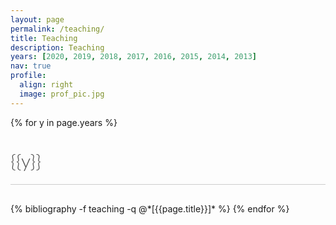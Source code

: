 ```yaml
---
layout: page
permalink: /teaching/
title: Teaching
description: Teaching
years: [2020, 2019, 2018, 2017, 2016, 2015, 2014, 2013]
nav: true
profile:
  align: right
  image: prof_pic.jpg
---
```


<style >
.year{
color: #4b4b4b;
font-size: 30px;
border-bottom: 1px solid #ccc;
margin: 0 0 30px 0;
padding: 20px 0;
text-align: left;
font-family: "Lato", Helvetica, Arial, sans-serif;
font-weight: 300;
}

</style>
<!-- <div class="slp__liveNotStarted" data-slp-target="liveThumbnail" style="background-image: url(&quot;https://d2ygwrecguqg66.cloudfront.net/data/presentations/38938281/slideslive_charu-sharma_deepak-nathani_manohar-kaul_solving-partial-assignment-problems-using-random-simplicial-complexes.jpg?1606758741&quot;);">
    <div class="slp__liveNotStartedTitle__gradient"></div>
    <div class="slp__liveNotStartedTitle">
      <div class="slp__liveNotStartedTitle__logo"></div>
      <div class="slp__liveNotStartedTitle__text" data-slp-localized="liveStartSoon">Livestream will start soon!</div>
    </div>
  </div>
   -->
<div class="publications">

{% for y in page.years %}
  <h2 class="year">{{y}}</h2>
  {% bibliography -f teaching -q @*[{{page.title}}]* %}
{% endfor %}

</div>


